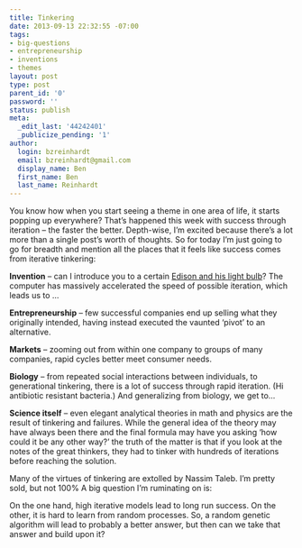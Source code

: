 ```yaml
---
title: Tinkering
date: 2013-09-13 22:32:55 -07:00
tags:
- big-questions
- entrepreneurship
- inventions
- themes
layout: post
type: post
parent_id: '0'
password: ''
status: publish
meta:
  _edit_last: '44242401'
  _publicize_pending: '1'
author:
  login: bzreinhardt
  email: bzreinhardt@gmail.com
  display_name: Ben
  first_name: Ben
  last_name: Reinhardt
---
```


<p>You know how when you start seeing a theme in one area of life, it starts popping up everywhere? That’s happened this week with success through iteration – the faster the better. Depth-wise, I’m excited because there’s a lot more than a single post’s worth of thoughts. So for today I’m just going to go for breadth and mention all the places that it feels like success comes from iterative tinkering:</p>
<p><strong>Invention</strong> – can I introduce you to a certain <a href="http://www.fi.edu/learn/sci-tech/edison-lightbulb/edison-lightbulb.php?cts=electricity" target="_blank">Edison and his light bulb</a>? The computer has massively accelerated the speed of possible iteration, which leads us to …</p>
<p><strong>Entrepreneurship</strong> – few successful companies end up selling what they originally intended, having instead executed the vaunted ‘pivot’ to an alternative.</p>
<p><strong>Markets</strong> – zooming out from within one company to groups of many companies, rapid cycles better meet consumer needs.</p>
<p><strong>Biology</strong> – from repeated social interactions between individuals, to generational tinkering, there is a lot of success through rapid iteration. (Hi antibiotic resistant bacteria.) And generalizing from biology, we get to…</p>
<p><strong>Science itself</strong> – even elegant analytical theories in math and physics are the result of tinkering and failures. While the general idea of the theory may have always been there and the final formula may have you asking ‘how could it be any other way?’ the truth of the matter is that if you look at the notes of the great thinkers, they had to tinker with hundreds of iterations before reaching the solution.</p>
<p>Many of the virtues of tinkering are extolled by Nassim Taleb. I’m pretty sold, but not 100% A big question I’m ruminating on is:</p>
<p>On the one hand, high iterative models lead to long run success. On the other, it is hard to learn from random processes. So, a random genetic algorithm will lead to probably a better answer, but then can we take that answer and build upon it?</p>

